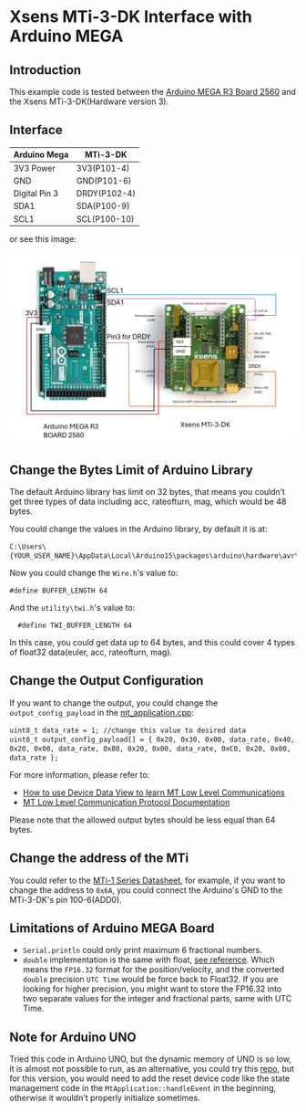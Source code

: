 # Xsens MTi-3-DK Interface with Arduino MEGA

## Introduction

This example code is tested between the [Arduino MEGA R3 Board 2560](https://docs.arduino.cc/hardware/mega-2560/) and the Xsens MTi-3-DK(Hardware version 3).

## Interface

| Arduino Mega  | MTi-3-DK     |
| ------------- | ------------ |
| 3V3 Power     | 3V3(P101-4)  |
| GND           | GND(P101-6)  |
| Digital Pin 3 | DRDY(P102-4) |
| SDA1          | SDA(P100-9)  |
| SCL1          | SCL(P100-10) |

or see this image:

![Alt text](Arduino_Mega_MTi-3_Interface.png)

## Change the Bytes Limit of Arduino Library

The default Arduino library has limit on 32 bytes, that means you couldn’t get three types of data including acc, rateofturn, mag, which would be 48 bytes.

You could change the values in the Arduino library, by default it is at:
```
C:\Users\{YOUR_USER_NAME}\AppData\Local\Arduino15\packages\arduino\hardware\avr\1.8.6\libraries\Wire\src
```
Now you could change the `Wire.h`'s value to:
```
#define BUFFER_LENGTH 64
```
And the `utility\twi.h`'s value to:
```
  #define TWI_BUFFER_LENGTH 64
```
In this case, you could get data up to 64 bytes, and this could cover 4 types of float32 data(euler, acc, rateofturn, mag).

## Change the Output Configuration
If you want to change the output, you could change the `output_config_payload` in the [mt_application.cpp](mt_application.cpp):
```
uint8_t data_rate = 1; //change this value to desired data
uint8_t output_config_payload[] = { 0x20, 0x30, 0x00, data_rate, 0x40, 0x20, 0x00, data_rate, 0x80, 0x20, 0x00, data_rate, 0xC0, 0x20, 0x00, data_rate };
```
For more information, please refer to:
- [How to use Device Data View to learn MT Low Level Communications](https://base.movella.com/s/article/article/How-to-use-Device-Data-View-to-learn-MT-Low-Level-Communications)
- [MT Low Level Communication Protocol Documentation](https://mtidocs.movella.com/mt-low-level-communication-protocol-documentation)

Please note that the allowed output bytes should be less equal than 64 bytes.

## Change the address of the MTi
You could refer to the [MTi-1 Series Datasheet](https://mtidocs.movella.com/functional-description$i2c), for example, if you want to change the address to `0x6A`, you could connect the Arduino's GND to the MTi-3-DK's pin 100-6(ADD0).

## Limitations of Arduino MEGA Board
- `Serial.println` could only print maximum 6 fractional numbers.
- `double` implementation is the same with float, [see reference](https://www.arduino.cc/reference/en/language/variables/data-types/double/). Which means the `FP16.32` format for the position/velocity, and the converted `double` precision `UTC Time` would be force back to Float32. If you are looking for higher precision, you might want to store the FP16.32 into two separate values for the integer and fractional parts, same with UTC Time.


## Note for Arduino UNO
Tried this code in Arduino UNO, but the dynamic memory of UNO is so low, it is almost not possible to run, as an alternative, you could try this [repo](https://github.com/Steven-GH/Xsens_MTi_I2C), but for this version, you would need to add the reset device code like the state management code in the `MtApplication::handleEvent` in the beginning, otherwise it wouldn't properly initialize sometimes.
